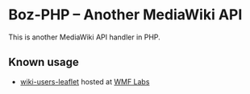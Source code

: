 # Boz-PHP – Another MediaWiki API

This is another MediaWiki API handler in PHP.

## Known usage
* [wiki-users-leaflet](https://github.com/valerio-bozzolan/wiki-users-leaflet/) hosted at [WMF Labs](https://tools.wmflabs.org/it-wiki-users-leaflet/)
